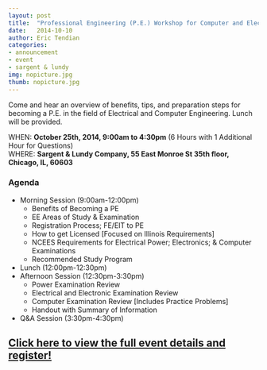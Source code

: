 ```yaml
---
layout: post
title:  "Professional Engineering (P.E.) Workshop for Computer and Electrical Engineers"
date:   2014-10-10
author: Eric Tendian
categories: 
- announcement
- event
- sargent & lundy
img: nopicture.jpg
thumb: nopicture.jpg
---
```


Come and hear an overview of benefits, tips, and preparation steps for becoming a P.E. in the field of Electrical and Computer Engineering. Lunch will be provided.

WHEN: **October 25th, 2014, 9:00am to 4:30pm** (6 Hours with 1 Additional Hour for Questions)<br>
WHERE: **Sargent & Lundy Company, 55 East Monroe St 35th floor, Chicago, IL, 60603**

### Agenda

* Morning Session (9:00am-12:00pm)
  * Benefits of Becoming a PE
  * EE Areas of Study & Examination
  * Registration Process; FE/EIT to PE
  * How to get Licensed [Focused on Illinois Requirements]
  * NCEES Requirements for Electrical Power; Electronics; & Computer Examinations
  * Recommended Study Program
* Lunch (12:00pm-12:30pm)
* Afternoon Session (12:30pm-3:30pm)
  * Power Examination Review
  * Electrical and Electronic Examination Review
  * Computer Examination Review [Includes Practice Problems]
  * Handout with Summary of Information
* Q&A Session (3:30pm-4:30pm)

## [Click here to view the full event details and register!](https://meetings.vtools.ieee.org/m/28407)
